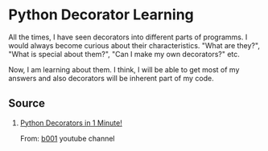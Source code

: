 # Python Decorator Learning

All the times, I have seen decorators into different parts of programms. I would always become curious about their characteristics. "What are they?", "What is special about them?", "Can I make my own decorators?" etc.

Now, I am learning about them. I think, I will be able to get most of my answers and also decorators will be inherent part of my code. 

## Source

1. [Python Decorators in 1 Minute!](https://www.youtube.com/watch?v=BE-L7xu8pO4)

    From: [b001](https://www.youtube.com/@b001) youtube channel 
